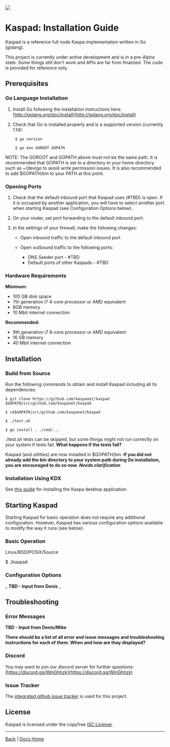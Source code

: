 ![](RackMultipart20201215-4-15jlsns_html_ba4ab6024277b8b9.gif)

# Kaspad: Installation Guide

Kaspad is a reference full node Kaspa implementation written in Go (golang).

This project is currently under active development and is in a pre-Alpha state. Some things still don&#39;t work and APIs are far from finalized. The code is provided for reference only.

## Prerequisites

### Go Language Installation

1. Install Go following the installation instructions here:
[http://golang.org/doc/install](http://golang.org/doc/install)  
2. Check that Go is installed properly and is a supported version (currently 1.14):



        $ go version

        $ go env GOROOT GOPATH


NOTE: The GOROOT and GOPATH above must not be the same path. It is recommended that GOPATH is set to a directory in your home directory such as ~/dev/go to avoid write permission issues. It is also recommended to add $GOPATH/bin to your PATH at this point.

### Opening Ports

1. Check that the default inbound port that Kaspad uses (#TBD) is open.
 If it is occupied by another application, you will have to select another port when starting Kaspad (see Configuration Options below).
2. On your router, set port forwarding to the default inbound port.
3. In the settings of your firewall, make the following changes:

    - Open inbound traffic to the default inbound port
    - Open outbound traffic to the following ports:

        - DNS Seeder port - #TBD
        - Default ports of other Kaspads - #TBD

### Hardware Requirements

**Minimum:**
- 100 GB disk space
- 7th generation i7 4-core processor or AMD equivalent
- 8GB memory
- 10 Mbit internet connection

**Recommended:**
- 9th generation i7 8-core processor or AMD equivalent
- 16 GB memory
- 40 Mbit internet connection

## Installation

### Build from Source

Run the following commands to obtain and install Kaspad including all its dependencies:

    $ git clone https://github.com/kaspanet/kaspad $GOPATH/src/github.com/kaspanet/kaspad

    $ cd$GOPATH/src/github.com/kaspanet/kaspad

    $ ./test.sh

    $ go install . ./cmd/...

./test.sh tests can be skipped, but some things might not run correctly on your system if tests fail. **What happens if the tests fail?** 

Kaspad (and utilities) are now installed in $GOPATH/bin. **If you did not already add the bin directory to your system path during Go installation, you are encouraged to do so now.** 
 ***Needs clarification*** 

### Installation Using KDX

See [this guide](/Getting%20Started/Desktop%20Installation.md) for installing the Kaspa desktop application.

## Starting Kaspad

Starting Kaspad for basic operation does not require any additional configuration. However, Kaspad has various configuration options available to modify the way it runs (see below).

### Basic Operation

Linux/BSD/POSIX/Source

$ ./kaspad

### Configuration Options

_ **TBD - Input from Denis** _

## Troubleshooting

### Error Messages

**TBD - Input from Denis/Mike**

**There should be a list of all error and issue messages and troubleshooting instructions for each of them. When and how are they displayed?**

### Discord

You may want to join our discord server for further questions: [https://discord.gg/WmGhhzk](https://discord.gg/WmGhhzk)

### Issue Tracker

The [integrated github issue tracker](https://github.com/kaspanet/kaspad/issues) is used for this project.

## License

Kaspad is licensed under the copyfree [ISC License](https://choosealicense.com/licenses/isc/).

---

[Back](/Getting%20Started/README.md) | [Docs Home](../../main/README.md)
